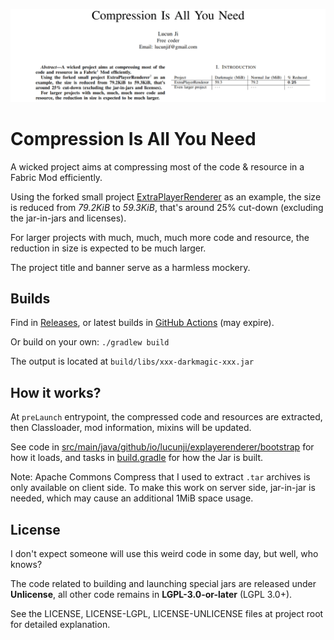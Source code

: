 ![banner](banner.png)

# Compression Is All You Need

A wicked project aims at compressing most of the code & resource in a Fabric Mod efficiently.

Using the forked small project [ExtraPlayerRenderer](https://github.com/LucunJi/ExtraPlayerRenderer) as an example,
the size is reduced from *79.2KiB* to *59.3KiB*, that's around 25% cut-down (excluding the jar-in-jars and licenses).

For larger projects with much, much, much more code and resource, the reduction in size is expected to be much larger.

The project title and banner serve as a harmless mockery.

## Builds

Find in [Releases](https://github.com/LucunJi/Compression-Is-All-You-Need/releases),
or latest builds in [GitHub Actions](https://github.com/LucunJi/Compression-Is-All-You-Need/actions) (may expire).

Or build on your own:
`./gradlew build`

The output is located at `build/libs/xxx-darkmagic-xxx.jar`

## How it works?

At `preLaunch` entrypoint, the compressed code and resources are extracted,
then Classloader, mod information, mixins will be updated.

See code in [src/main/java/github/io/lucunji/explayerenderer/bootstrap](src/main/java/github/io/lucunji/explayerenderer/bootstrap)
for how it loads,
and tasks in [build.gradle](build.gradle) for how the Jar is built.

Note: Apache Commons Compress that I used to extract `.tar` archives is only available on client side.
To make this work on server side, jar-in-jar is needed, which may cause an additional 1MiB space usage.

## License

I don't expect someone will use this weird code in some day, but well, who knows?

The code related to building and launching special jars are released under **Unlicense**,
all other code remains in **LGPL-3.0-or-later** (LGPL 3.0+).

See the LICENSE, LICENSE-LGPL, LICENSE-UNLICENSE files at project root for detailed explanation.

